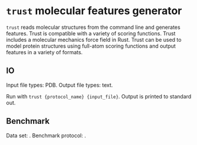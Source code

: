 # `trust` molecular features generator

`trust` reads molecular structures from the command line and generates features. Trust is compatible with a variety of scoring functions. Trust includes a molecular mechanics force field in Rust. Trust can be used to model protein structures using full-atom scoring functions and output features in a variety of formats.  

## IO

Input file types: PDB. Output file types: text.

Run with `trust {protocol_name} {input_file}`. Output is printed to standard out.

## Benchmark

Data set: . Benchmark protocol: .

